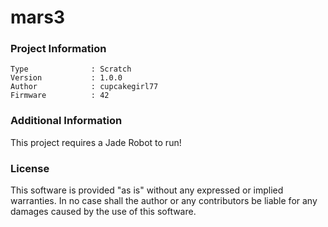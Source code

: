 mars3
================



### Project Information
```
Type              : Scratch
Version           : 1.0.0
Author            : cupcakegirl77
Firmware          : 42
```

### Additional Information
This project requires a Jade Robot to run!

### License
This software is provided "as is" without any expressed or implied warranties.  In no case shall the author or any contributors be liable for any damages caused by the use of this software.

